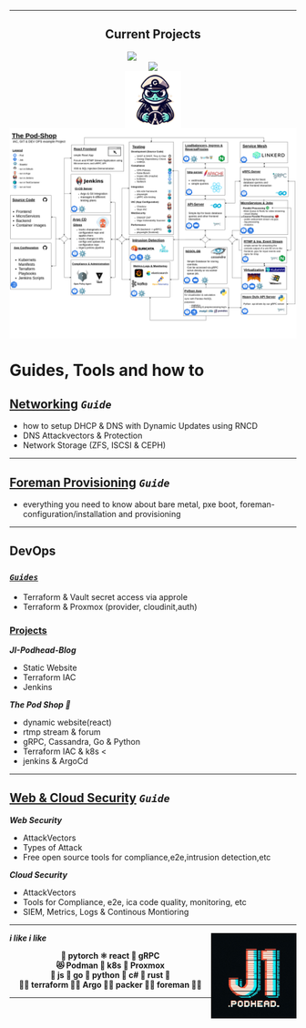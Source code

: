 


---

<div align="center">
      <h2> Current Projects</h2>
 <div style="display: flex; flex-direction: column; align-items: center;">
    <a href="https://github.com/ji-podhead/kubyplexer">  
    <img src="https://github.com/ji-soft/kubyplexer/blob/main/images/kubyplexernobg.jpg?raw=true" align="left" width="90" />
    </a>
     <a href="https://github.com/ji-podhead/ji_ui">  
  <img src="https://github.com/ji-soft/ji_ui/blob/master/images/ji_ui_mascot_3.png?raw=true" align="center" width="100" />
     </a>
     <a href="https://github.com/ji-podhead/protobuffctl">
        <img src="https://github.com/ji-podhead/protobuffctl/blob/main/docs/protobuffctl.png?raw=true" align="right" width="100" />
    </a>
 </div>
 <a href="https://github.com/ji-podhead/DevOps">
        <img src="https://github.com/ji-podhead/DevOps/blob/main/pod-shop-infrastructure.png?raw=true" align="center" width="600" />
    </a>
</div>

# Guides, Tools and how to 

## [Networking](https://github.com/ji-podhead/Network-Guides/tree/main) *`Guide`*
 - how to setup DHCP & DNS with Dynamic Updates using RNCD
 - DNS Attackvectors & Protection
 - Network Storage (ZFS, ISCSI & CEPH)

---
## [Foreman Provisioning](https://github.com/ji-podhead/RHEL_9_Foreman_Guide/tree/main) *`Guide`*
 - everything you need to know about bare metal, pxe boot, foreman- configuration/installation and provisioning

----

## DevOps

### [*`Guides`*](https://ji-podhead.github.io/DevOps/)
- Terraform & Vault secret access via approle
- Terraform & Proxmox (provider, cloudinit,auth)

### [Projects](https://github.com/ji-podhead/DevOps/tree/main#projects)
 ***JI-Podhead-Blog***
-    Static Website 
-    Terraform IAC 
-    Jenkins
  
 ***The Pod Shop 🚧***
-   dynamic website(react) 
-   rtmp stream & forum 
-   gRPC, Cassandra, Go & Python 
-   Terraform IAC & k8s <
-   jenkins & ArgoCd

---

## [Web & Cloud Security](https://github.com/ji-podhead/Web-And-CloudSecurity) *`Guide`*

***Web Security***

-    AttackVectors
-    Types of Attack
-    Free open source tools for compliance,e2e,intrusion detection,etc

***Cloud Security***

-   AttackVectors
-   Tools for Compliance, e2e, ica code quality, monitoring, etc
-   SIEM, Metrics, Logs & Continous Montioring







---

<div align="center">
      <img src="https://github.com/ji-podhead/ji-podhead/blob/main/logo.jpg?raw=true" align="right" width="150" />
</div>

***i like  i like***<br>
<div align="center">
<b>
🚀 pytorch ⚛ react 💨 gRPC 
<br> 😻 Podman 🧊 k8s 🧰 Proxmox
<br> <div> 🐸 js 🐸 go 🐸 python 🐸 c# 🐸 rust 🐸</u>
<br> 👷‍♂️ terraform 👷‍♂️ Argo 👷‍♂️ packer 👷‍♂️ foreman 👷‍♂️
</b>
</div>





---
